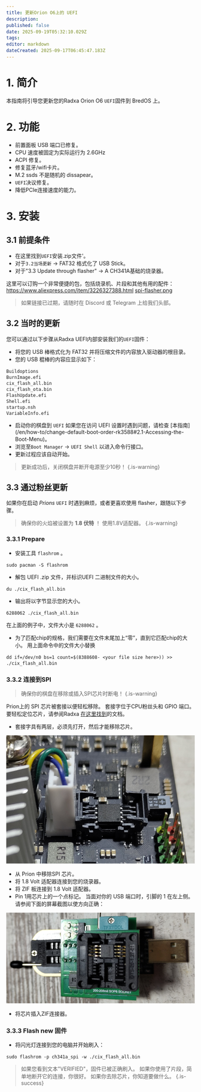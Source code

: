```yaml
---
title: 更新Orion O6上的 UEFI
description:
published: false
date: 2025-09-19T05:32:10.029Z
tags:
editor: markdown
dateCreated: 2025-09-17T06:45:47.183Z
---
```


# 1. 简介

本指南将引导您更新您的Radxa Orion O6 `UEFI`固件到 BredOS 上。

# 2. 功能

- 前置面板 USB 端口已修复。
- CPU 速度被固定为实际运行为 2.6GHz
- ACPI 修复。
- 修复蓝牙/wifi卡片。
- M.2 ssds 不是随机的 dissapear。
- `UEFI`决议修复。
- 降低PCIe连接速度的能力。

# 3. 安装

## 3.1 前提条件

- 在这里找到`UEFI`安装.zip文件'。
- 对于`3.2当场更新` -> FAT32 格式化了 USB Stick。
- 对于"3.3 Update through flasher" -> A CH341A基础的烧录器。

这里可以订购一个非常便捷的包，包括烧录机、片段和其他有用的配件：
https://www.aliexpress.com/item/3226327388.html
[spi-flasher.png](/wiki-itx3588j-pics/spi-flasher.png)

> 如果链接已过期，请随时在 Discord 或 Telegram 上给我们头部。

## 3.2 当时的更新

您可以通过以下步骤从Radxa UEFI内部安装我们的`UEFI`固件：

- 将您的 USB 棒格式化为 FAT32 并将压缩文件的内容放入驱动器的根目录。
- 您的 USB 棍棒的内容应显示如下：

```
Buildoptions  
BurnImage.efi  
cix_flash_all.bin  
cix_flash_ota.bin  
FlashUpdate.efi  
Shell.efi  
startup.nsh  
VariableInfo.efi
```

- 启动你的棋盘到 `UEFI` 如果您在访问 UEFI 设置时遇到问题，请检查 [本指南] (/en/how-to/change-default-boot-order-rk3588#2.1-Accessing-the-Boot-Menu)。
- 浏览至`Boot Manager` -> `UEFI Shell` 以进入命令行接口。
- 更新过程应该自动开始。

> 更新成功后，关闭棋盘并断开电源至少10秒！
> {.is-warning}

## 3.3 通过粉丝更新

如果你在启动 _Prions_ `UEFI` 时遇到麻烦，或者更喜欢使用 flasher，跟随以下步骤。

> 确保你的火焰被设置为 **1.8 伏特** ！ 使用1.8V适配器。
> {.is-warning}

### 3.3.1 Prepare

- 安装工具 `flashrom` 。

 ```
 sudo pacman -S flashrom
 ```

- 解包 UEFI .zip 文件，并标识UEFI 二进制文件的大小。

```
du ./cix_flash_all.bin
```

- 输出将以字节显示您的大小。

```
6288062 ./cix_flash_all.bin
```

在上面的例子中，文件大小是 `6288062` 。

- 为了匹配chip的规格，我们需要在文件末尾加上“零”，直到它匹配chip的大小。 用上面命令中的文件大小替换<your file size here>

```
dd if=/dev/n0 bs=1 count=$(8388608- <your file size here>)) >> ./cix_flash_all.bin
```

### 3.3.2 连接到SPI

> 确保你的棋盘在移除或插入SPI芯片时断电！
> {.is-warning}

Prion上的 SPI 芯片被套接以便轻松移除。 套接字位于CPU粉丝头和 GPIO 端口。 要轻松定位芯片，请参阅Radxa [在这里找到](https://radxa.com/orion/o6/marked_orion_o6.webp)的文档。

- 套接字具有两层，必须先打开，然后才能移除芯片。

![prion-spi-loaction-cut.png](/orion/prion-spi-loaction-cut.png)

- 从 Prion 中移除SPI 芯片。
- 将 1.8 Volt 适配器连接到您的烧录器。
- 将 ZIF 板连接到 1.8 Volt 适配器。
- Pin 1用芯片上的一个点标记。 当面对你的 USB 端口时，引脚的 1 在左上侧。 请参阅下面的屏幕截图以使方向正确：

![1-8v-zif-socket-cut.jpg](/orion/1-8v-zif-socket-cut.jpg)

- 将芯片插入ZIF连接器。

### 3.3.3 Flash new 固件

- 将闪光灯连接到您的电脑并开始刷入：

```
sudo flashrom -p ch341a_spi -w ./cix_flash_all.bin 
```

> 如果您看到文本"VERIFIED"，固件已被正确刷入。 如果你使用了片段，简单地断开它的连接，你很好。 如果你去除芯片，你知道要做什么。
> {.is-success}
